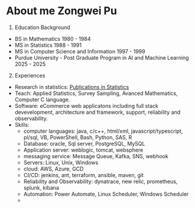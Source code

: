 # About me Zongwei Pu
1. Education Background
  - BS in Mathematics 1980 - 1984
  - MS in Statistics 1988 - 1991
  - MS in Computer Science and Information 1997 - 1999
  - Purdue University - Post Graduate Program in AI and Machine Learning 2025 - 2025
2. Experiences
  - Research in statistics: [Publications in Statistics](https://scholar.google.com/scholar?hl=en&as_sdt=0%2C10&q=%22Zongwei+Pu%22&btnG=)
  - Teach: Applied Statistics, Survey Sampling, Avanced Mathematics, Computer C language.
  - Software: eCommerce web applicatons including full stack devevelopment, architecture and framework, support, reliability and observability.
  - Skills:
    - computer languages: java, c/c++, html/xml, javascript/typescript, pl/sql, VB, PowerShell, Bash, Python, SAS, R
    - Database: oracle, Sql server, PostgreSQL, MySQL
    - Application server: weblogic, tomcat, websphere
    - messaging service: Message Queue, Kafka, SNS, webhook
    - Servers: Linux, Unix, Windows
    - cloud: AWS, Azure, GCD
    - CI/CD: jenkins, ant, terraform, ansible, maven, git
    - Reliability and Observability: dynatrace, new relic, prometheus, splunk, kibana
    - Automation: Power Automate, Linux Scheduler, Windows Scheduler
    - 
